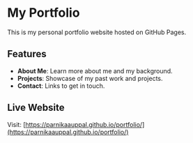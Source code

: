 # My Portfolio

This is my personal portfolio website hosted on GitHub Pages.

## Features
- **About Me**: Learn more about me and my background.
- **Projects**: Showcase of my past work and projects.
- **Contact**: Links to get in touch.

## Live Website
Visit: [https://parnikaauppal.github.io/portfolio/](https://parnikaauppal.github.io/portfolio/)
